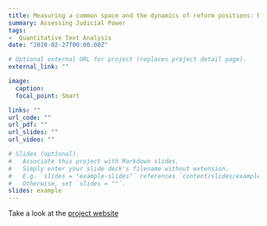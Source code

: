 ```yaml
---
title: Measuring a common space and the dynamics of reform positions: Non-standard tools, non-standard actors
summary: Assessing Judicial Power
tags:
-  Quantitative Text Analysis
date: "2020-02-27T00:00:00Z"

# Optional external URL for project (replaces project detail page).
external_link: ""

image:
  caption: 
  focal_point: Smart

links: ""
url_code: ""
url_pdf: ""
url_slides: ""
url_video: ""

# Slides (optional).
#   Associate this project with Markdown slides.
#   Simply enter your slide deck's filename without extension.
#   E.g. `slides = "example-slides"` references `content/slides/example-slides.md`.
#   Otherwise, set `slides = ""`.
slides: example
---
```


Take a look at the [project website](https://reforms.uni-mannheim.de/projects/project_group_c/project_c4/)
